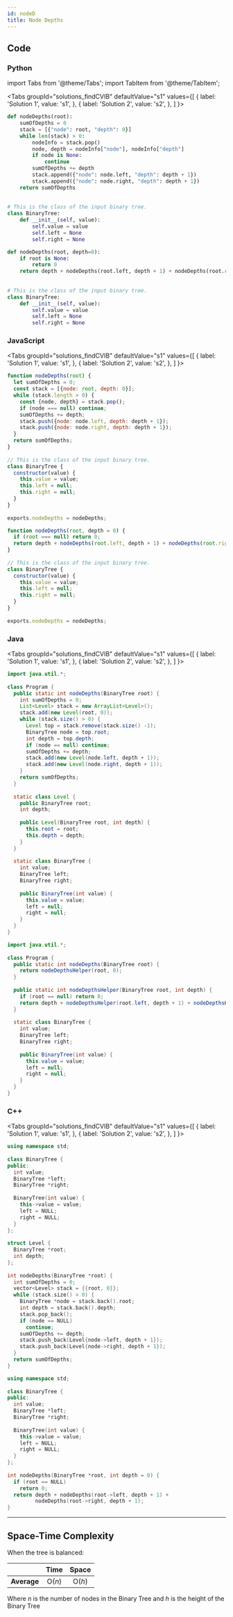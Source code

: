 ```yaml
---
id: nodeD
title: Node Depths
---
```


## Code

### Python

import Tabs from '@theme/Tabs';
import TabItem from '@theme/TabItem';

<Tabs
  groupId="solutions_findCVIB"
  defaultValue="s1"
  values={[
    { label: 'Solution 1', value: 's1', },
    { label: 'Solution 2', value: 's2', },
  ]
}>
<TabItem value="s1">

```python
def nodeDepths(root):
    sumOfDepths = 0
    stack = [{"node": root, "depth": 0}]
    while len(stack) > 0:
        nodeInfo = stack.pop()
        node, depth = nodeInfo["node"], nodeInfo["depth"]
        if node is None:
            continue
        sumOfDepths += depth
        stack.append({"node": node.left, "depth": depth + 1})
        stack.append({"node": node.right, "depth": depth + 1})
    return sumOfDepths
​
​
# This is the class of the input binary tree.
class BinaryTree:
    def __init__(self, value):
        self.value = value
        self.left = None
        self.right = None
```

</TabItem>
<TabItem value="s2">

```python
def nodeDepths(root, depth=0):
    if root is None:
        return 0
    return depth + nodeDepths(root.left, depth + 1) + nodeDepths(root.right, depth + 1)
​
​
# This is the class of the input binary tree.
class BinaryTree:
    def __init__(self, value):
        self.value = value
        self.left = None
        self.right = None
```

</TabItem>
</Tabs>

### JavaScript

<Tabs
  groupId="solutions_findCVIB"
  defaultValue="s1"
  values={[
    { label: 'Solution 1', value: 's1', },
    { label: 'Solution 2', value: 's2', },
  ]
}>
<TabItem value="s1">

```javascript
function nodeDepths(root) {
  let sumOfDepths = 0;
  const stack = [{node: root, depth: 0}];
  while (stack.length > 0) {
    const {node, depth} = stack.pop();
    if (node === null) continue;
    sumOfDepths += depth;
    stack.push({node: node.left, depth: depth + 1});
    stack.push({node: node.right, depth: depth + 1});
  }
  return sumOfDepths;
}
​
// This is the class of the input binary tree.
class BinaryTree {
  constructor(value) {
    this.value = value;
    this.left = null;
    this.right = null;
  }
}
​
exports.nodeDepths = nodeDepths;
```

</TabItem>
<TabItem value="s2">

```javascript
function nodeDepths(root, depth = 0) {
  if (root === null) return 0;
  return depth + nodeDepths(root.left, depth + 1) + nodeDepths(root.right, depth + 1);
}
​
// This is the class of the input binary tree.
class BinaryTree {
  constructor(value) {
    this.value = value;
    this.left = null;
    this.right = null;
  }
}
​
exports.nodeDepths = nodeDepths;
```

</TabItem>
</Tabs>

### Java

<Tabs
  groupId="solutions_findCVIB"
  defaultValue="s1"
  values={[
    { label: 'Solution 1', value: 's1', },
    { label: 'Solution 2', value: 's2', },
  ]
}>
<TabItem value="s1">

```java
import java.util.*;
​
class Program {
  public static int nodeDepths(BinaryTree root) {
    int sumOfDepths = 0;
    List<Level> stack = new ArrayList<Level>();
    stack.add(new Level(root, 0));
    while (stack.size() > 0) {
      Level top = stack.remove(stack.size() -1);
      BinaryTree node = top.root;
      int depth = top.depth;
      if (node == null) continue;
      sumOfDepths += depth;
      stack.add(new Level(node.left, depth + 1));
      stack.add(new Level(node.right, depth + 1));
    }
    return sumOfDepths;
  }
​
  static class Level {
    public BinaryTree root;
    int depth;
​
    public Level(BinaryTree root, int depth) {
      this.root = root;
      this.depth = depth;
    }
  }
​
  static class BinaryTree {
    int value;
    BinaryTree left;
    BinaryTree right;
​
    public BinaryTree(int value) {
      this.value = value;
      left = null;
      right = null;
    }
  }
}
```

</TabItem>
<TabItem value="s2">

```java
import java.util.*;
​
class Program {
  public static int nodeDepths(BinaryTree root) {
    return nodeDepthsHelper(root, 0);
  }
​
  public static int nodeDepthsHelper(BinaryTree root, int depth) {
    if (root == null) return 0;
    return depth + nodeDepthsHelper(root.left, depth + 1) + nodeDepthsHelper(root.right, depth + 1);
  }
​
  static class BinaryTree {
    int value;
    BinaryTree left;
    BinaryTree right;
​
    public BinaryTree(int value) {
      this.value = value;
      left = null;
      right = null;
    }
  }
}
```

</TabItem>
</Tabs>

### C++

<Tabs
  groupId="solutions_findCVIB"
  defaultValue="s1"
  values={[
    { label: 'Solution 1', value: 's1', },
    { label: 'Solution 2', value: 's2', },
  ]
}>
<TabItem value="s1">

```cpp
using namespace std;
​
class BinaryTree {
public:
  int value;
  BinaryTree *left;
  BinaryTree *right;
​
  BinaryTree(int value) {
    this->value = value;
    left = NULL;
    right = NULL;
  }
};
​
struct Level {
  BinaryTree *root;
  int depth;
};
​
int nodeDepths(BinaryTree *root) {
  int sumOfDepths = 0;
  vector<Level> stack = {{root, 0}};
  while (stack.size() > 0) {
    BinaryTree *node = stack.back().root;
    int depth = stack.back().depth;
    stack.pop_back();
    if (node == NULL)
      continue;
    sumOfDepths += depth;
    stack.push_back(Level{node->left, depth + 1});
    stack.push_back(Level{node->right, depth + 1});
  }
  return sumOfDepths;
}
```

</TabItem>
<TabItem value="s2">

```cpp
using namespace std;
​
class BinaryTree {
public:
  int value;
  BinaryTree *left;
  BinaryTree *right;
​
  BinaryTree(int value) {
    this->value = value;
    left = NULL;
    right = NULL;
  }
};
​
int nodeDepths(BinaryTree *root, int depth = 0) {
  if (root == NULL)
    return 0;
  return depth + nodeDepths(root->left, depth + 1) +
         nodeDepths(root->right, depth + 1);
}
```

</TabItem>
</Tabs>

---

## Space-Time Complexity

When the tree is balanced:

| | Time | Space |
|:---:|:---:|:---:|
|**Average**| O(*n*) | O(*h*) |

Where *n* is the number of nodes in the Binary Tree and *h* is the height of the Binary Tree